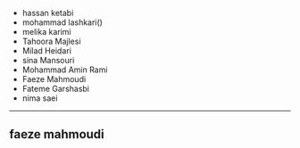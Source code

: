 - hassan ketabi
- mohammad lashkari()
- melika karimi
- Tahoora Majlesi
- Milad Heidari
- sina Mansouri
- Mohammad Amin Rami
- Faeze Mahmoudi
- Fateme Garshasbi
- nima saei

---------------------
faeze mahmoudi
-

